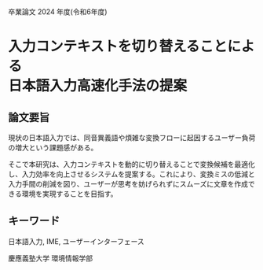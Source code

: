 <div class="center mb-[100px]">
    卒業論⽂ 2024 年度(令和6年度)
</div>

<h1 class="center mb-[100px]">
    入力コンテキストを切り替えることによる<br>日本語入力高速化手法の提案
</h1>

## 論文要旨

現状の日本語入力では、同音異義語や煩雑な変換フローに起因するユーザー負荷の増大という課題感がある。

そこで本研究は、入力コンテキストを動的に切り替えることで変換候補を最適化し、入力効率を向上させるシステムを提案する。これにより、変換ミスの低減と入力手間の削減を図り、ユーザーが思考を妨げられずにスムーズに文章を作成できる環境を実現することを目指す。


<div class="mt-[50px]"></div>

## キーワード

日本語入力, IME, ユーザーインターフェース

<div class="mt-[100px]">
慶應義塾⼤学 環境情報学部
</div>
